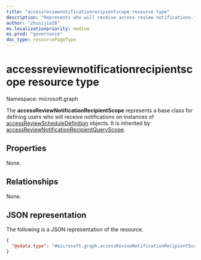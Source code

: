 ```yaml
---
title: "accessreviewnotificationrecipientscope resource type"
description: "Represents who will receive access review notifications."
author: "zhusijia26"
ms.localizationpriority: medium
ms.prod: "governance"
doc_type: resourcePageType
---
```


# accessreviewnotificationrecipientscope resource type

Namespace: microsoft.graph

The **accessReviewNotificationRecipientScope** represents a base class for defining users who will receive notifications on instances of [accessReviewScheduleDefinition](accessreviewscheduledefinition.md) objects. It is inherited by [accessReviewNotificationRecipientQueryScope](../resources/accessReviewNotificationRecipientQueryScope.md).
## Properties
None.

## Relationships
None.

## JSON representation
The following is a JSON representation of the resource.
<!-- {
  "blockType": "resource",
  "@odata.type": "microsoft.graph.accessReviewNotificationRecipientScope"
}
-->
``` json
{
  "@odata.type": "#microsoft.graph.accessReviewNotificationRecipientScope"
}
```


